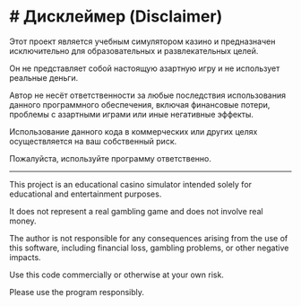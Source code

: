 # # Дисклеймер (Disclaimer)

Этот проект является учебным симулятором казино и предназначен исключительно для образовательных и развлекательных целей.

Он не представляет собой настоящую азартную игру и не использует реальные деньги.

Автор не несёт ответственности за любые последствия использования данного программного обеспечения, включая финансовые потери, проблемы с азартными играми или иные негативные эффекты.

Использование данного кода в коммерческих или других целях осуществляется на ваш собственный риск.

Пожалуйста, используйте программу ответственно.

---

This project is an educational casino simulator intended solely for educational and entertainment purposes.

It does not represent a real gambling game and does not involve real money.

The author is not responsible for any consequences arising from the use of this software, including financial loss, gambling problems, or other negative impacts.

Use this code commercially or otherwise at your own risk.

Please use the program responsibly.

